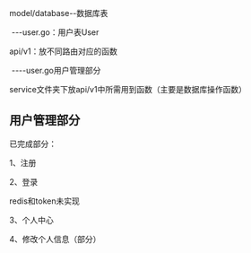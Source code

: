 model/database--数据库表

​	---user.go：用户表User

api/v1：放不同路由对应的函数	

​	----user.go用户管理部分

service文件夹下放api/v1中所需用到函数（主要是数据库操作函数）



## 用户管理部分

已完成部分：

1、注册

2、登录

redis和token未实现

3、个人中心

4、修改个人信息（部分）